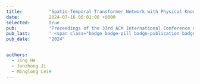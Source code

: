 ```yaml
---
title:          "Spatio-Temporal Transformer Network with Physical Knowledge Distillation for Weather Forecasting"
date:           2024-07-16 00:01:00 +0800
selected:       true
pub:            "Proceedings of the 33rd ACM International Conference on Information and Knowledge Management (CIKM '24)"
pub_last:       ' <span class="badge badge-pill badge-publication badge-success">Full Research Paper</span>'
pub_date:       "2024"


authors:
  - Jing He
  - Junzhong Ji
  - Minglong Lei#
---
```

